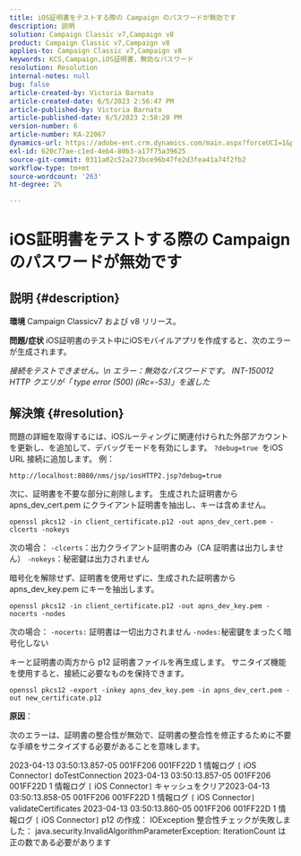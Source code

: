 ```yaml
---
title: iOS証明書をテストする際の Campaign のパスワードが無効です
description: 説明
solution: Campaign Classic v7,Campaign v8
product: Campaign Classic v7,Campaign v8
applies-to: Campaign Classic v7,Campaign v8
keywords: KCS,Campaign,iOS証明書，無効なパスワード
resolution: Resolution
internal-notes: null
bug: false
article-created-by: Victoria Barnato
article-created-date: 6/5/2023 2:56:47 PM
article-published-by: Victoria Barnato
article-published-date: 6/5/2023 2:58:20 PM
version-number: 6
article-number: KA-22067
dynamics-url: https://adobe-ent.crm.dynamics.com/main.aspx?forceUCI=1&pagetype=entityrecord&etn=knowledgearticle&id=52e1602b-b103-ee11-8f6e-6045bd006ce9
exl-id: 620c77ae-c1ed-4eb4-80b3-a17f75a39625
source-git-commit: 0311a02c52a273bce96b47fe2d3fea41a74f2fb2
workflow-type: tm+mt
source-wordcount: '263'
ht-degree: 2%

---
```


# iOS証明書をテストする際の Campaign のパスワードが無効です

## 説明 {#description}

<b>環境</b>
Campaign Classicv7 および v8 リリース。


<b>問題/症状</b>
iOS証明書のテスト中にiOSモバイルアプリを作成すると、次のエラーが生成されます。

*接続をテストできません。\n エラー：無効なパスワードです。 INT-150012 HTTP クエリが「 type error (500) (iRc=-53)」を返した*


## 解決策 {#resolution}


問題の詳細を取得するには、iOSルーティングに関連付けられた外部アカウントを更新し、を追加して、デバッグモードを有効にします。 `?debug=true `をiOS URL 接続に追加します。 例：

`http://localhost:8080/nms/jsp/iosHTTP2.jsp?debug=true`

次に、証明書を不要な部分に削除します。 生成された証明書から apns_dev_cert.pem にクライアント証明書を抽出し、キーは含めません。

`openssl pkcs12 -in client_certificate.p12 -out apns_dev_cert.pem -clcerts -nokeys`

次の場合：
`-clcerts`：出力クライアント証明書のみ（CA 証明書は出力しません）
`-nokeys`：秘密鍵は出力されません

暗号化を解除せず、証明書を使用せずに、生成された証明書から apns_dev_key.pem にキーを抽出します。

`openssl pkcs12 -in client_certificate.p12 -out apns_dev_key.pem -nocerts -nodes`

次の場合：
`-nocerts:` 証明書は一切出力されません
`-nodes:`秘密鍵をまったく暗号化しない

キーと証明書の両方から p12 証明書ファイルを再生成します。 サニタイズ機能を使用すると、接続に必要なものを保持できます。 

`openssl pkcs12 -export -inkey apns_dev_key.pem -in apns_dev_cert.pem -out new_certificate.p12`

<b>原因</b>：

次のエラーは、証明書の整合性が無効で、証明書の整合性を修正するために不要な手順をサニタイズする必要があることを意味します。

2023-04-13 03:50:13.857-05 001FF206 001FF22D 1 情報ログ `[` iOS Connector`]`  doTestConnection 2023-04-13 03:50:13.857-05 001FF206 001FF22D 1 情報ログ `[` iOS Connector`]`  キャッシュをクリア2023-04-13 03:50:13.858-05 001FF206 001FF22D 1 情報ログ `[` iOS Connector`]`  validateCertificates 2023-04-13 03:50:13.860-05 001FF206 001FF22D 1 情報ログ `[` iOS Connector`]`  p12 の作成： IOException 整合性チェックが失敗しました： java.security.InvalidAlgorithmParameterException: IterationCount は正の数である必要があります
